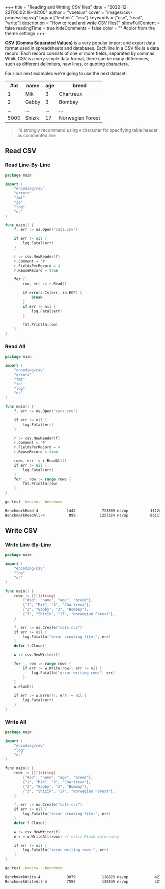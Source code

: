 +++
title = "Reading and Writing CSV files"
date = "2022-12-22T00:02:18+02:00"
author = "vbetsun"
cover = "images/csv-processing.svg"
tags = ["technic", "csv"]
keywords = ["csv", "read", "write"]
description = "How to read and write CSV files?"
showFullContent = false
readingTime = true
hideComments = false
color = "" #color from the theme settings
+++

**CSV (Comma Separated Values)** is a very popular import and export data format used in spreadsheets and databases. 
Each line in a CSV file is a data record. Each record consists of one or more fields, separated by commas. 
While CSV is a very simple data format, there can be many differences, such as different delimiters, new lines, or quoting characters.


Four our next examples we're going to use the next dataset:

| #id  | name   | age | breed            |
|------|--------|-----|------------------|
| 1    | Mik    | 3   | Chartreux        |
| 2    | Gabby  | 3   | Bombay           |
| ...  | ...    | ... | ...              |
| 5000 | Shizik | 17  | Norwegian Forest |

> I'd strongly recommend using `#` character for specifying table header as commented line


## Read CSV

### Read Line-By-Line

```go
package main

import (
	"encoding/csv"
	"errors"
	"fmt"
	"io"
	"log"
	"os"
)

func main() {
	f, err := os.Open("cats.csv")

	if err != nil {
		log.Fatal(err)
	}

	r := csv.NewReader(f)
	r.Comment = '#'
    r.FieldsPerRecord = 4
	r.ReuseRecord = true

	for {
		row, err := r.Read()

        if errors.Is(err, io.EOF) {
			break
		}
		if err != nil {
			log.Fatal(err)
		}

		fmt.Println(row)
	}
}
```

### Read All

```go
package main

import (
	"encoding/csv"
	"errors"
	"fmt"
	"io"
	"log"
	"os"
)

func main() {
	f, err := os.Open("cats.csv")

	if err != nil {
		log.Fatal(err)
	}

	r := csv.NewReader(f)
	r.Comment = '#'
    r.FieldsPerRecord = 4
	r.ReuseRecord = true

	rows, err := r.ReadAll()
	if err != nil {
		log.Fatal(err)
	}
	for _, row := range rows {
		fmt.Println(row)
	}
}
```


```bash
go test -bench=. -benchmem

BenchmarkRead-4             1444            723509 ns/op          111240 B/op       5014 allocs/op
BenchmarkReadAll-4           890           1257324 ns/op          861174 B/op      10028 allocs/op
```


## Write CSV

### Write Line-By-Line

```go
package main

import (
	"encoding/csv"
	"log"
	"os"
)

func main() {
	rows := [][]string{
		{"#id", "name", "age", "breed"},
		{"1", "Mik", "3", "Chartreux"},
		{"2", "Gabby", "3", "Bombay"},
		{"3", "Shizik", "17", "Norwegian Forest"},
	}

	f, err := os.Create("cats.csv")
	if err != nil {
		log.Fatalln("error creating file:", err)
	}
	defer f.Close()

	w := csv.NewWriter(f)

	for _, row := range rows {
		if err := w.Write(row); err != nil {
			log.Fatalln("error writing row:", err)
		}
	}
	w.Flush()

	if err := w.Error(); err != nil {
		log.Fatal(err)
	}
}
```


### Write All

```go
package main

import (
	"encoding/csv"
	"log"
	"os"
)

func main() {
	rows := [][]string{
		{"#id", "name", "age", "breed"},
		{"1", "Mik", "3", "Chartreux"},
		{"2", "Gabby", "3", "Bombay"},
		{"3", "Shizik", "17", "Norwegian Forest"},
	}

	f, err := os.Create("cats.csv")
	if err != nil {
		log.Fatalln("error creating file:", err)
	}
	defer f.Close()

	w := csv.NewWriter(f)
	err = w.WriteAll(rows) // calls Flush internally

	if err != nil {
		log.Fatalln("error writing rows:", err)
	}
}

```

```bash
go test -bench=. -benchmem

BenchmarkWrite-4            9879            118823 ns/op            4216 B/op          4 allocs/op
BenchmarkWriteAll-4         7555            145045 ns/op            4216 B/op          4 allocs/op
```
